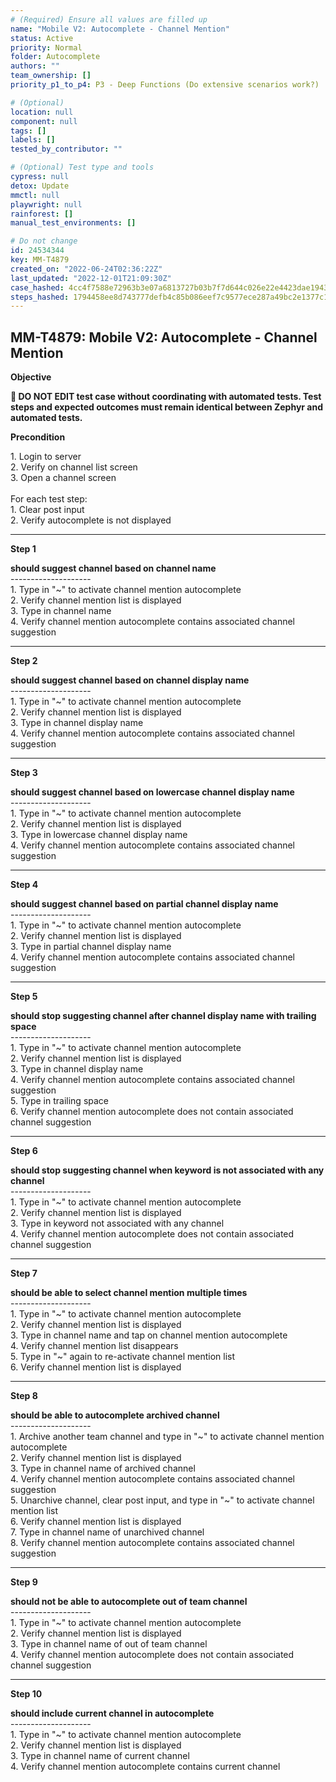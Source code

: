 ```yaml
---
# (Required) Ensure all values are filled up
name: "Mobile V2: Autocomplete - Channel Mention"
status: Active
priority: Normal
folder: Autocomplete
authors: ""
team_ownership: []
priority_p1_to_p4: P3 - Deep Functions (Do extensive scenarios work?)

# (Optional)
location: null
component: null
tags: []
labels: []
tested_by_contributor: ""

# (Optional) Test type and tools
cypress: null
detox: Update
mmctl: null
playwright: null
rainforest: []
manual_test_environments: []

# Do not change
id: 24534344
key: MM-T4879
created_on: "2022-06-24T02:36:22Z"
last_updated: "2022-12-01T21:09:30Z"
case_hashed: 4cc4f7588e72963b3e07a6813727b03b7f7d644c026e22e4423dae1943fb3a8f353d7fc0c4e3eede120b212f9ee51c94
steps_hashed: 1794458ee8d743777defb4c85b086eef7c9577ece287a49bc2e1377c126a4b5cbcdb435dd3ba4878b292428471811fae
---
```


<!-- (Auto-generated) Based on frontmatter's "key" and "name" -->

## MM-T4879: Mobile V2: Autocomplete - Channel Mention

**Objective**

**🛑 DO NOT EDIT test case without coordinating with automated tests. Test steps and expected outcomes must remain identical between Zephyr and automated tests.**

**Precondition**

1\. Login to server\
2\. Verify on channel list screen\
3\. Open a channel screen\
\
For each test step:\
1\. Clear post input\
2\. Verify autocomplete is not displayed

---

**Step 1**

**should suggest channel based on channel name**\
\--------------------\
1\. Type in "\~" to activate channel mention autocomplete\
2\. Verify channel mention list is displayed\
3\. Type in channel name\
4\. Verify channel mention autocomplete contains associated channel suggestion

---

**Step 2**

**should suggest channel based on channel display name**\
\--------------------\
1\. Type in "\~" to activate channel mention autocomplete\
2\. Verify channel mention list is displayed\
3\. Type in channel display name\
4\. Verify channel mention autocomplete contains associated channel suggestion

---

**Step 3**

**should suggest channel based on lowercase channel display name**\
\--------------------\
1\. Type in "\~" to activate channel mention autocomplete\
2\. Verify channel mention list is displayed\
3\. Type in lowercase channel display name\
4\. Verify channel mention autocomplete contains associated channel suggestion

---

**Step 4**

**should suggest channel based on partial channel display name**\
\--------------------\
1\. Type in "\~" to activate channel mention autocomplete\
2\. Verify channel mention list is displayed\
3\. Type in partial channel display name\
4\. Verify channel mention autocomplete contains associated channel suggestion

---

**Step 5**

**should stop suggesting channel after channel display name with trailing space**\
\--------------------\
1\. Type in "\~" to activate channel mention autocomplete\
2\. Verify channel mention list is displayed\
3\. Type in channel display name\
4\. Verify channel mention autocomplete contains associated channel suggestion\
5\. Type in trailing space\
6\. Verify channel mention autocomplete does not contain associated channel suggestion

---

**Step 6**

**should stop suggesting channel when keyword is not associated with any channel**\
\--------------------\
1\. Type in "\~" to activate channel mention autocomplete\
2\. Verify channel mention list is displayed\
3\. Type in keyword not associated with any channel\
4\. Verify channel mention autocomplete does not contain associated channel suggestion

---

**Step 7**

**should be able to select channel mention multiple times**\
\--------------------\
1\. Type in "\~" to activate channel mention autocomplete\
2\. Verify channel mention list is displayed\
3\. Type in channel name and tap on channel mention autocomplete\
4\. Verify channel mention list disappears\
5\. Type in "\~" again to re-activate channel mention list\
6\. Verify channel mention list is displayed

---

**Step 8**

**should be able to autocomplete archived channel**\
\--------------------\
1\. Archive another team channel and type in "\~" to activate channel mention autocomplete\
2\. Verify channel mention list is displayed\
3\. Type in channel name of archived channel\
4\. Verify channel mention autocomplete contains associated channel suggestion\
5\. Unarchive channel, clear post input, and type in "\~" to activate channel mention list\
6\. Verify channel mention list is displayed\
7\. Type in channel name of unarchived channel\
8\. Verify channel mention autocomplete contains associated channel suggestion

---

**Step 9**

**should not be able to autocomplete out of team channel**\
\--------------------\
1\. Type in "\~" to activate channel mention autocomplete\
2\. Verify channel mention list is displayed\
3\. Type in channel name of out of team channel\
4\. Verify channel mention autocomplete does not contain associated channel suggestion

---

**Step 10**

**should include current channel in autocomplete**\
\--------------------\
1\. Type in "\~" to activate channel mention autocomplete\
2\. Verify channel mention list is displayed\
3\. Type in channel name of current channel\
4\. Verify channel mention autocomplete contains current channel
